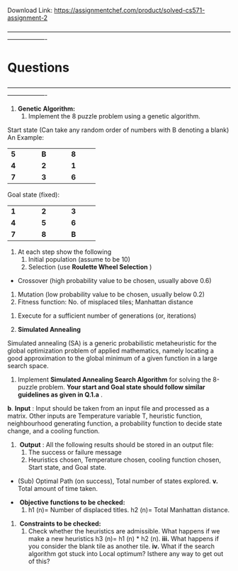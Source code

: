 Download Link: https://assignmentchef.com/product/solved-cs571-assignment-2
<br>



——————————————————————————————————————————-

<h1>Questions</h1>

——————————————————————————————————————————-




<ol>

 <li><strong>Genetic Algorithm: </strong>

  <ol>

   <li>Implement the 8 puzzle problem using a genetic algorithm.</li>

  </ol></li>

</ol>

Start state (Can take any random order of numbers with B denoting a blank) An Example:

<table width="151">

 <tbody>

  <tr>

   <td width="53"><strong>5 </strong></td>

   <td width="51"><strong>B </strong></td>

   <td width="47"><strong>8 </strong></td>

  </tr>

  <tr>

   <td width="53"><strong>4 </strong></td>

   <td width="51"><strong>2 </strong></td>

   <td width="47"><strong>1 </strong></td>

  </tr>

  <tr>

   <td width="53"><strong>7 </strong></td>

   <td width="51"><strong>3 </strong></td>

   <td width="47"><strong>6 </strong></td>

  </tr>

 </tbody>

</table>

<strong> </strong>

Goal state (fixed):

<table width="151">

 <tbody>

  <tr>

   <td width="53"><strong>1 </strong></td>

   <td width="51"><strong>2 </strong></td>

   <td width="47"><strong>3 </strong></td>

  </tr>

  <tr>

   <td width="53"><strong>4 </strong></td>

   <td width="51"><strong>5 </strong></td>

   <td width="47"><strong>6 </strong></td>

  </tr>

  <tr>

   <td width="53"><strong>7 </strong></td>

   <td width="51"><strong>8 </strong></td>

   <td width="47"><strong>B </strong></td>

  </tr>

 </tbody>

</table>




<ol>

 <li>At each step show the following

  <ol>

   <li>Initial population (assume to be 10)</li>

   <li>Selection (use <strong>Roulette Wheel Selection</strong>​ )​</li>

  </ol></li>

</ol>

<ul>

 <li>Crossover (high probability value to be chosen, usually above 0.6)</li>

</ul>

<ol>

 <li>Mutation (low probability value to be chosen, usually below 0.2)</li>

 <li>Fitness function: No. of misplaced tiles; Manhattan distance</li>

</ol>

<ol>

 <li>Execute for a sufficient number of generations (or, iterations)</li>

</ol>




<ol start="2">

 <li><strong>Simulated Annealing </strong></li>

</ol>

<strong> </strong>

Simulated annealing (SA) is a generic probabilistic metaheuristic for the global optimization problem of applied mathematics, namely locating a good approximation to the global minimum of a given function in a large search space.

<ol>

 <li>Implement <strong>Simulated</strong>​<strong> Annealing Search Algorithm</strong> for solving the 8-puzzle problem. <strong>Your start and Goal state should follow similar guidelines as given in Q.1.a</strong>​ .​</li>

</ol>




<strong>b</strong>.​ <strong>Input</strong>​ :​ Input should be taken from an input file and processed as a matrix. Other inputs are Temperature variable T, heuristic function, neighbourhood generating function, a probability function to decide state change, and a cooling function.




<ol>

 <li>​ <strong>Output</strong>​ :​ All the following results should be stored in an output file:

  <ol>

   <li>The success or failure message​</li>

   <li>Heuristics chosen, Temperature chosen, cooling function chosen, Start state, and Goal state.</li>

  </ol></li>

</ol>

<ul>

 <li>(Sub) Optimal Path (on success),​   Total number of states explored.​        <strong>v.</strong> Total amount of time taken.​</li>

</ul>




<ul>

 <li>​ <strong>Objective functions to be checked:</strong>​

  <ol>

   <li>h1 (n)= Number of displaced titles.​ h2 (n)= Total Manhattan distance.​</li>

  </ol></li>

</ul>




<ol>

 <li>​ <strong>Constraints to be checked:</strong>​

  <ol>

   <li>Check whether the heuristics are admissible.​   What happens if we make a new heuristics h3 (n)= h1 (n) * h2 (n).​                             <strong>iii.</strong> What happens if you consider the blank tile as another tile.​                                                                                                                                 <strong>iv.</strong> What if the search algorithm got stuck into Local optimum? Isthere any way to get out of this?</li>

  </ol></li>

</ol>








